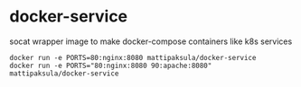 # docker-service

socat wrapper image to make docker-compose containers like k8s services

    docker run -e PORTS=80:nginx:8080 mattipaksula/docker-service
    docker run -e PORTS="80:nginx:8080 90:apache:8080" mattipaksula/docker-service

